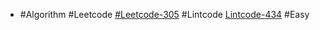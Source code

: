 - #Algorithm #Leetcode [#Leetcode-305](https://leetcode-cn.com/problems/number-of-islands-ii/) #Lintcode [Lintcode-434](https://www.lintcode.com/problem/434/) #Easy